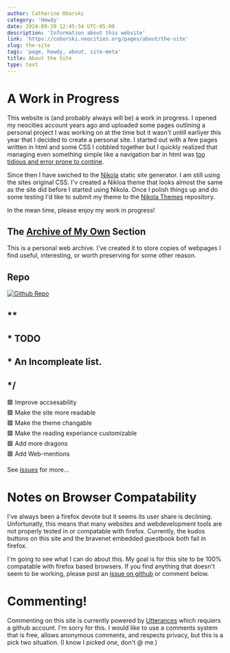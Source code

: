 ```yaml
---
author: Catherine Oborski
category: 'Howdy'
date: 2024-09-20 12:45:54 UTC-05:00
description: 'Information about this website'
link: 'https://coborski.neocities.org/pages/about/the-site'
slug: the-site
tags: 'page, howdy, about, site-meta'
title: About the Site
type: text
---
```

# A Work in Progress

This website is (and probably always will be) a work in progress. I opened my neocities account years ago and uploaded some pages outlining a personal project I was working on at the time but it wasn't untill earliyer this year that I decided to create a personal site. I started out with a few pages written in html and some CSS I cobbled together but I quickly realized that managing even something simple like a navigation bar in html was [too tidious and error prone to contine](https://coborski.bearblog.dev/ok-so-on-a-slightly-more-technical-note/).

Since then I have swiched to the [Nikola](https://github.com/getnikola/nikola) static site generator. I am still using the sites original CSS. I'v created a Nikloa theme that looks almost the same as the site did before I started using Nikola. Once I polish things up and do some testing I'd like to submit my theme to the [Nikola Themes](https://github.com/getnikola/nikola-themes) repository.

In the mean time, please enjoy my work in progress!


## The [Archive of My Own](https://coborski.neocities.org/pages/AM3/) Section

This is a personal web archive. I've created it to store copies of webpages I find useful, interesting, or worth preserving for some other reason.


## Repo
[![Github Repo](https://github-readme-stats.vercel.app/api/pin/?username=coborski&repo=neocities&theme=tokyonight)](https://github.com/cOborski/neocities)

## **
## * TODO
## * An Incompleate list.
## */

🟪 Improve accsesability
<br>
🟪 Make the site more readable
<br>
🟪 Make the theme changable
<br>
🟪 Make the reading experiance customizable
<br>
🟪 Add more dragons
<br>
🟪 Add Web-mentions
<br>

See [*Issues*](https://github.com/cOborski/neocities/issues) for more...

# Notes on Browser Compatability

I've always been a firefox devote but it seems its user share is declining. Unfortunatly, this means that many websites and webdevelopment tools are not properly tested in or compatable with firefox. Currently, the kudos buttons on this site and the bravenet embedded guestbook both fail in firefox.

I'm going to see what I can do about this. My goal is for this site to be 100% compatable with firefox based browsers. If you find anything that doesn't seem to be working, please post an [issue on github](https://github.com/cOborski/neocities/issues) or comment below.

# Commenting!

Commenting on this site is currently powered by [Utterances](https://utteranc.es/) which requiers a github account. I'm sorry for this. I would like to use a comments system that is free, allows anonymous comments, and respects privacy, but this is a pick two situation. (I know I picked *one*, don't @ me.)
